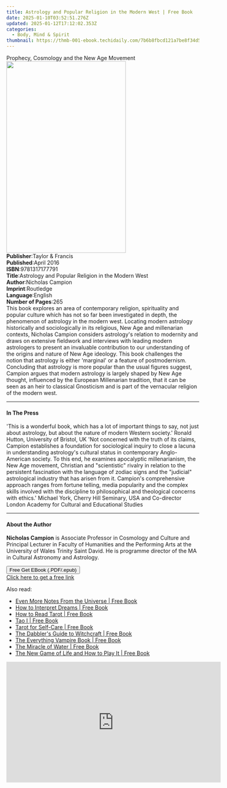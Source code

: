 ```yaml
---
title: Astrology and Popular Religion in the Modern West | Free Book
date: 2025-01-10T03:52:51.276Z
updated: 2025-01-12T17:12:02.353Z
categories:
  - Body, Mind & Spirit
thumbnail: https://thmb-001-ebook.techidaily.com/7b6b8fbcd121a7be8f34d51f8776857adb2f6b586e9023bffde24b72cb5c1490.jpg
---
```

<main id="book-container">
  <div class="flex flex-col">
    <div class="book-brief flex-1 py-6 px-4 sm:p-6 md:py-10 md:px-8">
      <!-- brief-->
      <div class="book-brief-main">
        Prophecy, Cosmology and the New Age Movement
      </div>
    </div>
    <div
      class="book-meta-info flex-1 grid gap-4 col-start-1 col-end-3 row-start-1 sm:mb-6 sm:grid-cols-4 lg:gap-6 lg:col-start-2 lg:row-end-6 lg:row-span-6 lg:mb-0"
    >
      <div
        class="book-meta-info-left place-content-center mt-4 p-4 text-sm leading-6 col-start-2 col-span-2 dark:text-slate-400"
      >
        <img
          class="w-full h-500 object-cover rounded-lg sm:h-255 sm:col-span-2 lg:col-span-full"
          src="https://img-001-ebook.techidaily.com/582a5d9b9235c183467f33951b67675b81e5453272b098a7846da653d363330b.jpg"
          alt=""
          width="312"
          height="500"
        />
      </div>
      <div
        class="book-meta-info-right mt-2 col-start-1 row-start-2 col-span-3 self-center"
      >
        <!-- meta data  -->
        <div class="flex flex-col px-4 md:px-8">
          <div class="flex-1">
            <strong>Publisher</strong>:<span class="px-2"
              >Taylor &amp; Francis</span
            >
          </div>
          <div class="flex-1">
            <strong>Published</strong>:<span class="px-2">April 2016</span>
          </div>
          <div class="flex-1">
            <strong>ISBN</strong>:<span class="px-2">9781317177791</span>
          </div>
          <div class="flex-1">
            <strong>Title</strong>:<span class="px-2"
              >Astrology and Popular Religion in the Modern West</span
            >
          </div>
          <div class="flex-1">
            <strong>Author</strong>:<span class="px-2">Nicholas Campion</span>
          </div>
          <div class="flex-1">
            <strong>Imprint</strong>:<span class="px-2">Routledge</span>
          </div>
          <div class="flex-1">
            <strong>Language</strong>:<span class="px-2">English</span>
          </div>
          <div class="flex-1">
            <strong>Number of Pages</strong>:<span class="px-2">265</span>
          </div>
        </div>
      </div>
    </div>
    <div class="book-description flex-1 py-6 px-4 sm:p-6 md:py-10 md:px-8">
      <div class="book-description-main">
        <div accordion-content="" id="description">
          This book explores an area of contemporary religion, spirituality and
          popular culture which has not so far been investigated in depth, the
          phenomenon of astrology in the modern west. Locating modern astrology
          historically and sociologically in its religious, New Age and
          millenarian contexts, Nicholas Campion considers astrology's relation
          to modernity and draws on extensive fieldwork and interviews with
          leading modern astrologers to present an invaluable contribution to
          our understanding of the origins and nature of New Age ideology. This
          book challenges the notion that astrology is either 'marginal' or a
          feature of postmodernism. Concluding that astrology is more popular
          than the usual figures suggest, Campion argues that modern astrology
          is largely shaped by New Age thought, influenced by the European
          Millenarian tradition, that it can be seen as an heir to classical
          Gnosticism and is part of the vernacular religion of the modern west.
        </div>
      </div>
    </div>
    <div class="book-excerpts flex-1 py-6 px-4 sm:p-6 md:py-10 md:px-8">
      <!-- excerpts-->
      <div class="book-excerpts-main">
        <hr />
        <h4 class="placeholder placeholder-heading">
          <span>In The Press</span>
        </h4>
        <p>
          'This is a wonderful book, which has a lot of important things to say,
          not just about astrology, but about the nature of modern Western
          society.' Ronald Hutton, University of Bristol, UK 'Not concerned with
          the truth of its claims, Campion establishes a foundation for
          sociological inquiry to close a lacuna in understanding astrology's
          cultural status in contemporary Anglo-American society. To this end,
          he examines apocalyptic millenarianism, the New Age movement,
          Christian and "scientistic" rivalry in relation to the persistent
          fascination with the language of zodiac signs and the "judicial"
          astrological industry that has arisen from it. Campion's comprehensive
          approach ranges from fortune telling, media popularity and the complex
          skills involved with the discipline to philosophical and theological
          concerns with ethics.' Michael York, Cherry Hill Seminary, USA and
          Co-director London Academy for Cultural and Educational Studies
        </p>
      </div>
    </div>
    <div class="book-about-author flex-1 py-6 px-4 sm:p-6 md:py-10 md:px-8">
      <!-- about author-->
      <div class="book-main-author-main">
        <hr />
        <h4 class="placeholder placeholder-heading">
          <span>About the Author</span>
        </h4>
        <p></p>
        <p>
          <strong>Nicholas Campion</strong> is Associate Professor in Cosmology
          and Culture and Principal Lecturer in Faculty of Humanities and the
          Performing Arts at the University of Wales Trinity Saint David. He is
          programme director of the MA in Cultural Astronomy and Astrology.
        </p>
        <p></p>
      </div>
    </div>
    <div class="book-free-get flex-1 py-6 px-4 sm:p-6 md:py-10 md:px-8">
      <button
        id="btn-free-get"
        class="bg-blue-500 hover:bg-blue-700 text-white font-bold py-2 px-4 rounded"
      >
        Free Get EBook (.PDF/.epub)
      </button>
      <div id="countdown-display" class="px-2 text-lg mt-2"></div>
      <a
        id="free-link"
        class="hidden bg-blue-500 hover:bg-blue-700 text-white font-bold py-2 px-4 rounded"
        href="https://www.ebooks.com/en-us/book/2568323/astrology-and-popular-religion-in-the-modern-west/nicholas-campion/"
        target="_blank"
        >Click here to get a free link</a
      >
    </div>
    <script>
      let countdownTime = 0;
      let countdownInterval = null;
      document
        .getElementById('btn-free-get')
        .addEventListener('click', startCountdown);
      function startCountdown() {
        countdownTime = new Date().getTime() + 60000 * 3;
        countdownInterval = setInterval(updateCountdown, 1000);
        document.getElementById('btn-free-get').disabled = true;
        document
          .getElementById('btn-free-get')
          .classList.add('bg-gray-500', 'cursor-not-allowed');
      }
      function updateCountdown() {
        let currentTime = new Date().getTime();
        let timeLeft = countdownTime - currentTime;
        let secondsLeft = Math.floor(timeLeft / 1000);
        document.getElementById('countdown-display').innerHTML =
          `Remaining time: ${secondsLeft} seconds.`;
        if (secondsLeft <= 0) {
          clearInterval(countdownInterval);
          document.getElementById('btn-free-get').classList.add('hidden');
          document.getElementById('free-link').classList.remove('hidden');
          document.getElementById('countdown-display').innerHTML = '';
        }
      }
    </script>
  </div>
</main>

<ins class="adsbygoogle"
      style="display:block"
      data-ad-client="ca-pub-7571918770474297"
      data-ad-slot="8358498916"
      data-ad-format="auto"
      data-full-width-responsive="true"></ins>
    

<span class="atpl-alsoreadstyle">Also read:</span>
<div><ul>
<li><a href="https://novels-ebooks.techidaily.com/211314586-9781416594161-even-more-notes-from-the-universe/"><u>Even More Notes From the Universe | Free Book</u></a></li>
<li><a href="https://novels-ebooks.techidaily.com/211314915-9781507201916-how-to-interpret-dreams/"><u>How to Interpret Dreams | Free Book</u></a></li>
<li><a href="https://novels-ebooks.techidaily.com/211314698-9781507201886-how-to-read-tarot/"><u>How to Read Tarot | Free Book</u></a></li>
<li><a href="https://novels-ebooks.techidaily.com/211314734-9781439196519-tao-i/"><u>Tao I | Free Book</u></a></li>
<li><a href="https://novels-ebooks.techidaily.com/211314616-9781507210987-tarot-for-self-care/"><u>Tarot for Self-Care | Free Book</u></a></li>
<li><a href="https://novels-ebooks.techidaily.com/211314745-9781982174361-the-dabblers-guide-to-witchcraft/"><u>The Dabbler's Guide to Witchcraft | Free Book</u></a></li>
<li><a href="https://novels-ebooks.techidaily.com/211314670-9781440501692-the-everything-vampire-book/"><u>The Everything Vampire Book | Free Book</u></a></li>
<li><a href="https://novels-ebooks.techidaily.com/211314669-9781451612622-the-miracle-of-water/"><u>The Miracle of Water | Free Book</u></a></li>
<li><a href="https://novels-ebooks.techidaily.com/211314773-9781451672848-the-new-game-of-life-and-how-to-play-it/"><u>The New Game of Life and How to Play It | Free Book</u></a></li>
</ul></div>

<!-- affiliate ads begin -->
<iframe width="560" height="315" src="https://www.youtube.com/embed/3koT_-kvbks?si=sQV7FzPiz6GYITrE" title="YouTube video player" frameborder="0" allow="accelerometer; autoplay; clipboard-write; encrypted-media; gyroscope; picture-in-picture; web-share" referrerpolicy="strict-origin-when-cross-origin" allowfullscreen></iframe>
<!-- affiliate ads end -->

